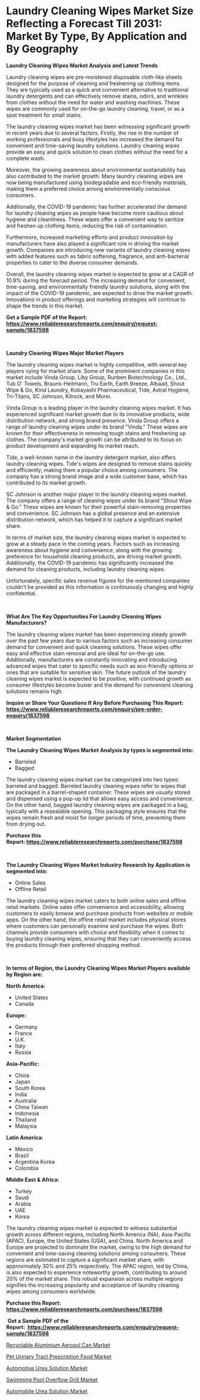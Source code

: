 <p><h1>Laundry Cleaning Wipes Market Size Reflecting a Forecast Till 2031: Market By Type, By Application and By Geography</h1></p><p><strong>Laundry Cleaning Wipes Market Analysis and Latest Trends</strong></p>
<p><p>Laundry cleaning wipes are pre-moistened disposable cloth-like sheets designed for the purpose of cleaning and freshening up clothing items. They are typically used as a quick and convenient alternative to traditional laundry detergents and can effectively remove stains, odors, and wrinkles from clothes without the need for water and washing machines. These wipes are commonly used for on-the-go laundry cleaning, travel, or as a spot treatment for small stains.</p><p>The laundry cleaning wipes market has been witnessing significant growth in recent years due to several factors. Firstly, the rise in the number of working professionals and busy lifestyles has increased the demand for convenient and time-saving laundry solutions. Laundry cleaning wipes provide an easy and quick solution to clean clothes without the need for a complete wash.</p><p>Moreover, the growing awareness about environmental sustainability has also contributed to the market growth. Many laundry cleaning wipes are now being manufactured using biodegradable and eco-friendly materials, making them a preferred choice among environmentally conscious consumers.</p><p>Additionally, the COVID-19 pandemic has further accelerated the demand for laundry cleaning wipes as people have become more cautious about hygiene and cleanliness. These wipes offer a convenient way to sanitize and freshen up clothing items, reducing the risk of contamination.</p><p>Furthermore, increased marketing efforts and product innovation by manufacturers have also played a significant role in driving the market growth. Companies are introducing new variants of laundry cleaning wipes with added features such as fabric softening, fragrance, and anti-bacterial properties to cater to the diverse consumer demands.</p><p>Overall, the laundry cleaning wipes market is expected to grow at a CAGR of 10.9% during the forecast period. The increasing demand for convenient, time-saving, and environmentally friendly laundry solutions, along with the impact of the COVID-19 pandemic, are expected to drive the market growth. Innovations in product offerings and marketing strategies will continue to shape the trends in this market.</p></p>
<p><strong>Get a Sample PDF of the Report:&nbsp; <a href="https://www.reliableresearchreports.com/enquiry/request-sample/1837598">https://www.reliableresearchreports.com/enquiry/request-sample/1837598</a></strong></p>
<p>&nbsp;</p>
<p><strong>Laundry Cleaning Wipes Major Market Players</strong></p>
<p><p>The laundry cleaning wipes market is highly competitive, with several key players vying for market share. Some of the prominent companies in this market include Vinda Group, Liby Group, Runben Biotechnology Co., Ltd., Tub O' Towels, Brauns-Heitmann, Tru Earth, Earth Breeze, Albaad, Shout Wipe & Go, Kind Laundry, Kobayashi Pharmaceutical, Tide, Astral Hygiene, Tri-Titans, SC Johnson, Kilrock, and Morei.</p><p>Vinda Group is a leading player in the laundry cleaning wipes market. It has experienced significant market growth due to its innovative products, wide distribution network, and strong brand presence. Vinda Group offers a range of laundry cleaning wipes under its brand "Vinda." These wipes are known for their effectiveness in removing tough stains and freshening up clothes. The company's market growth can be attributed to its focus on product development and expanding its market reach.</p><p>Tide, a well-known name in the laundry detergent market, also offers laundry cleaning wipes. Tide's wipes are designed to remove stains quickly and efficiently, making them a popular choice among consumers. The company has a strong brand image and a wide customer base, which has contributed to its market growth.</p><p>SC Johnson is another major player in the laundry cleaning wipes market. The company offers a range of cleaning wipes under its brand "Shout Wipe & Go." These wipes are known for their powerful stain-removing properties and convenience. SC Johnson has a global presence and an extensive distribution network, which has helped it to capture a significant market share.</p><p>In terms of market size, the laundry cleaning wipes market is expected to grow at a steady pace in the coming years. Factors such as increasing awareness about hygiene and convenience, along with the growing preference for household cleaning products, are driving market growth. Additionally, the COVID-19 pandemic has significantly increased the demand for cleaning products, including laundry cleaning wipes.</p><p>Unfortunately, specific sales revenue figures for the mentioned companies couldn't be provided as this information is continuously changing and highly confidential.</p></p>
<p>&nbsp;</p>
<p><strong>What Are The Key Opportunities For Laundry Cleaning Wipes Manufacturers?</strong></p>
<p><p>The laundry cleaning wipes market has been experiencing steady growth over the past few years due to various factors such as increasing consumer demand for convenient and quick cleaning solutions. These wipes offer easy and effective stain removal and are ideal for on-the-go use. Additionally, manufacturers are constantly innovating and introducing advanced wipes that cater to specific needs such as eco-friendly options or ones that are suitable for sensitive skin. The future outlook of the laundry cleaning wipes market is expected to be positive, with continued growth as consumer lifestyles become busier and the demand for convenient cleaning solutions remains high.</p></p>
<p><strong>Inquire or Share Your Questions If Any Before Purchasing This Report: <a href="https://www.reliableresearchreports.com/enquiry/pre-order-enquiry/1837598">https://www.reliableresearchreports.com/enquiry/pre-order-enquiry/1837598</a></strong></p>
<p>&nbsp;</p>
<p><strong>Market Segmentation</strong></p>
<p><strong>The Laundry Cleaning Wipes Market Analysis by types is segmented into:</strong></p>
<p><ul><li>Barreled</li><li>Bagged</li></ul></p>
<p><p>The laundry cleaning wipes market can be categorized into two types: barreled and bagged. Barreled laundry cleaning wipes refer to wipes that are packaged in a barrel-shaped container. These wipes are usually stored and dispensed using a pop-up lid that allows easy access and convenience. On the other hand, bagged laundry cleaning wipes are packaged in a bag, typically with a resealable opening. This packaging style ensures that the wipes remain fresh and moist for longer periods of time, preventing them from drying out.</p></p>
<p><strong>Purchase this Report:&nbsp;<a href="https://www.reliableresearchreports.com/purchase/1837598">https://www.reliableresearchreports.com/purchase/1837598</a></strong></p>
<p>&nbsp;</p>
<p><strong>The Laundry Cleaning Wipes Market Industry Research by Application is segmented into:</strong></p>
<p><ul><li>Online Sales</li><li>Offline Retail</li></ul></p>
<p><p>The laundry cleaning wipes market caters to both online sales and offline retail markets. Online sales offer convenience and accessibility, allowing customers to easily browse and purchase products from websites or mobile apps. On the other hand, the offline retail market includes physical stores where customers can personally examine and purchase the wipes. Both channels provide consumers with choice and flexibility when it comes to buying laundry cleaning wipes, ensuring that they can conveniently access the products through their preferred shopping method.</p></p>
<p>&nbsp;</p>
<p><strong>In terms of Region, the Laundry Cleaning Wipes Market Players available by Region are:</strong></p>
<p>
    <p> <strong> North America: </strong>
        <ul>
            <li>United States</li>
            <li>Canada</li>
        </ul>
        </p> 
    <p> <strong> Europe: </strong>
        <ul>
            <li>Germany</li>
            <li>France</li>
            <li>U.K.</li>
            <li>Italy</li>
            <li>Russia</li>
        </ul>
        </p> 
    <p> <strong> Asia-Pacific: </strong>
        <ul>
            <li>China</li>
            <li>Japan</li>
            <li>South Korea</li>
            <li>India</li>
            <li>Australia</li>
            <li>China Taiwan</li>
            <li>Indonesia</li>
            <li>Thailand</li>
            <li>Malaysia</li>
        </ul>
        </p> 
    <p> <strong> Latin America: </strong>
        <ul>
            <li>Mexico</li>
            <li>Brazil</li>
            <li>Argentina Korea</li>
            <li>Colombia</li>
        </ul>
        </p> 
    <p> <strong> Middle East & Africa: </strong>
        <ul>
            <li>Turkey</li>
            <li>Saudi</li>
            <li>Arabia</li>
            <li>UAE</li>
            <li>Korea</li>
        </ul>
    </p>
    </p>
<p><p>The laundry cleaning wipes market is expected to witness substantial growth across different regions, including North America (NA), Asia-Pacific (APAC), Europe, the United States (USA), and China. North America and Europe are projected to dominate the market, owing to the high demand for convenient and time-saving cleaning solutions among consumers. These regions are estimated to capture a significant market share, with approximately 30% and 25% respectively. The APAC region, led by China, is also expected to experience noteworthy growth, contributing to around 20% of the market share. This robust expansion across multiple regions signifies the increasing popularity and acceptance of laundry cleaning wipes among consumers worldwide.</p></p>
<p><strong>Purchase this Report: <a href="https://www.reliableresearchreports.com/purchase/1837598">https://www.reliableresearchreports.com/purchase/1837598</a></strong></p>
<p>&nbsp;<strong>Get a Sample PDF of the Report:&nbsp;&nbsp;<a href="https://www.reliableresearchreports.com/enquiry/request-sample/1837598">https://www.reliableresearchreports.com/enquiry/request-sample/1837598</a></strong></p>
<p><strong></strong></p>
<p><p><a href="https://github.com/globismark/Market-Research-Report-List-1/blob/main/recyclable-aluminium-aerosol-can-market.md">Recyclable Aluminium Aerosol Can Market</a></p><p><a href="https://github.com/angelajermaine/Market-Research-Report-List-1/blob/main/pet-urinary-tract-prescription-food-market.md">Pet Urinary Tract Prescription Food Market</a></p><p><a href="https://github.com/lylyparadise/Market-Research-Report-List-1/blob/main/automotive-urea-solution-market.md">Automotive Urea Solution Market</a></p><p><a href="https://github.com/mauripalmi/Market-Research-Report-List-1/blob/main/swimming-pool-overflow-grill-market.md">Swimming Pool Overflow Grill Market</a></p><p><a href="https://github.com/bmorecock/Market-Research-Report-List-1/blob/main/automobile-urea-solution-market.md">Automobile Urea Solution Market</a></p></p>